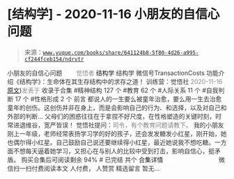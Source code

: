 # [结构学] - 2020-11-16 小朋友的自信心问题

> 来源：[`www.yuque.com/books/share/641124b8-5f80-4d26-a995-cf244fceb154/ndrvtr`](https://www.yuque.com/books/share/641124b8-5f80-4d26-a995-cf244fceb154/ndrvtr)

<ne-p id="520f42f3293818f927861ebbd5b15da4_p_0" data-lake-id="520f42f3293818f927861ebbd5b15da4_p_0"><ne-text id="u2e1f319f" style="color: rgb(51, 51, 51);">小朋友的自信心问题</ne-text></ne-p> <ne-p id="17c5095a47467cba6d81f875116cfd50" data-lake-id="17c5095a47467cba6d81f875116cfd50"><ne-text id="u3ab4d2d3" ne-fontsize="12" style="color: rgb(255, 255, 255);">原创</ne-text><ne-text id="u9a2ed40b" style="color: rgb(140, 140, 140);">觉悟者</ne-text> <ne-text id="u1f43e58a" ne-fontsize="14">结构学</ne-text></ne-p> <ne-p id="ed15a41fcd8d74c9a0db3d161fda1082" data-lake-id="ed15a41fcd8d74c9a0db3d161fda1082"><ne-text id="u62f19dde" ne-fontsize="14" ne-bold="true" style="color: rgb(51, 51, 51);">结构学</ne-text></ne-p> <ne-p id="3ca8530c0002ecd74f08fae743aaedba" data-lake-id="3ca8530c0002ecd74f08fae743aaedba"><ne-text id="u945a7980" ne-fontsize="14" style="color: rgb(51, 51, 51);">微信号</ne-text><ne-text id="ubb91c5cd" ne-fontsize="14" style="color: rgb(51, 51, 51);">TransactionCosts</ne-text></ne-p> <ne-p id="9107feaeed67996710494c96a384995e" data-lake-id="9107feaeed67996710494c96a384995e"><ne-text id="u40613cbf" ne-fontsize="14" style="color: rgb(51, 51, 51);">功能介绍</ne-text><ne-text id="ub5263197" ne-fontsize="14" style="color: rgb(51, 51, 51);">《结构学》：生命体在其生存结构中的求存之道！ 训练营：觉悟社</ne-text></ne-p> <ne-p id="f26cfb36abc4bc36e80cc42d83558631" data-lake-id="f26cfb36abc4bc36e80cc42d83558631"><ne-text id="u8c141449" style="color: rgb(140, 140, 140);">2020-11-16</ne-text>[<ne-text id="ub6a506f6" ne-fontsize="14">原文</ne-text>](https://mp.weixin.qq.com/s?__biz=MzIzMDYwOTM0Mg==&mid=2247484760&idx=1&sn=0760857178061e8c1e562b3818c89626&chksm=e8b19d89dfc6149f80760c0ee1f26375a0cf020f4efb7c489b15add1bf7dc4445ad07bb94aeb#rd))<ne-text id="u77903aea" ne-fontsize="14" style="color: rgb(140, 140, 140);">发表于</ne-text></ne-p> <ne-p id="01d3b24f98f95f9533be09180e9d5a2d" data-lake-id="01d3b24f98f95f9533be09180e9d5a2d"><ne-text id="ubec7cf2a" style="color: rgb(51, 51, 51);">收录于合集</ne-text></ne-p> <ne-p id="ef7455427f7be0291a2d20ffc605eaa2" data-lake-id="ef7455427f7be0291a2d20ffc605eaa2"><ne-text id="u1acbc5ee" style="color: rgb(51, 51, 51);">#精神结构 127 个</ne-text></ne-p> <ne-p id="eefb476f80572048e01949de16cfbd1b" data-lake-id="eefb476f80572048e01949de16cfbd1b"><ne-text id="u4ac01948" style="color: rgb(51, 51, 51);">#教育 62 个</ne-text></ne-p> <ne-p id="e4135721218a934be5ab3848408a8f25" data-lake-id="e4135721218a934be5ab3848408a8f25"><ne-text id="u9d74d06e" style="color: rgb(51, 51, 51);">#人际关系 11 个</ne-text></ne-p> <ne-p id="7d3474b35b3a39143ab1598a298278c1" data-lake-id="7d3474b35b3a39143ab1598a298278c1"><ne-text id="uecb75f8d" style="color: rgb(51, 51, 51);">#自我判断 17 个</ne-text></ne-p> <ne-p id="175bcd5143feff31e8f420dc9dc03da1" data-lake-id="175bcd5143feff31e8f420dc9dc03da1"><ne-text id="ufb899334" style="color: rgb(51, 51, 51);">#性格形成 2 个</ne-text></ne-p> <ne-p id="8a878b537a8a0b150c2b00821887c3ab" data-lake-id="8a878b537a8a0b150c2b00821887c3ab"><ne-text id="u91831c6a" style="color: rgb(51, 51, 51);">前言</ne-text></ne-p> <ne-p id="1b77027838680478d6b980b8bd3fc7a3" data-lake-id="1b77027838680478d6b980b8bd3fc7a3"><ne-text id="ub1f90518" style="color: rgb(51, 51, 51);">都说人的一生要么被童年治愈，要么用一生去治愈童年的创伤。这创伤并非在身上，而是会影响自己的行为、和选择，以及对自己和外部的判断…</ne-text></ne-p> <ne-p id="b6d0817fa91c2e8e45f9270a7fef37a0" data-lake-id="b6d0817fa91c2e8e45f9270a7fef37a0"><ne-text id="u4779740c" style="color: rgb(51, 51, 51);">父母们的困惑往往在于拿捏不好尺度，在性格塑造的关键时刻，时常进退维谷，宽严皆误！</ne-text></ne-p> <ne-p id="1111f0b572baec88f35d14021f8c2bcf" data-lake-id="1111f0b572baec88f35d14021f8c2bcf"><ne-text id="u45ae4feb" style="color: rgb(51, 51, 51);">觉悟社提问：</ne-text><ne-text id="u35011e0f" style="color: rgb(128, 128, 128);">司令，有个教育问题请教下。</ne-text></ne-p> <ne-p id="ed7fe7237052efb5a40469555c57d7bb" data-lake-id="ed7fe7237052efb5a40469555c57d7bb"><ne-text id="uf8049a8e" ne-fontsize="14" style="color: rgb(51, 51, 51);">我的小朋友刚上一年级，老师经常表扬学习学的好的孩子，还会发发糖发小红星，刚开始，她也偶尔得小红星。自己鼓励自己说还要继续得小红星，最近她说我不想吃糖。一方面不想每天逼着她学习，又担心在与别人的比较中受到打击，影响自信心，挺矛盾。</ne-text></ne-p> <ne-p id="bccd0b719556486f5c7e57121c3a9c04" data-lake-id="bccd0b719556486f5c7e57121c3a9c04" ne-alignment="center"><ne-text id="uab1883de" style="color: rgb(51, 51, 51);">购买合集后可阅读剩余 94%</ne-text></ne-p> <ne-p id="f54a94f72ab0786464786a3ffaed8155" data-lake-id="f54a94f72ab0786464786a3ffaed8155" ne-alignment="center"><ne-text id="u11cfe4da" style="color: rgb(51, 51, 51);">#</ne-text></ne-p> <ne-p id="e52776edb051f3b78ab7c81dd6f550d6" data-lake-id="e52776edb051f3b78ab7c81dd6f550d6" ne-alignment="center"><ne-text id="u284b323d" style="color: rgb(51, 51, 51);">已完结 共个</ne-text></ne-p> <ne-p id="7ca8398209203e4cbade8171074f19c1" data-lake-id="7ca8398209203e4cbade8171074f19c1" ne-alignment="center"><ne-text id="u23e32526" ne-fontsize="16">合集详情</ne-text></ne-p> <ne-p id="a750aa7f084a3482e1143693300cc1e2" data-lake-id="a750aa7f084a3482e1143693300cc1e2" ne-alignment="center"><ne-text id="u376e7ae8" style="color: rgb(255, 255, 255);">加载中</ne-text></ne-p> <ne-p id="8a3a5e639129948b2c3efc9bcb33f661" data-lake-id="8a3a5e639129948b2c3efc9bcb33f661" ne-alignment="center"><ne-text id="u512b12ca" style="color: rgb(255, 255, 255);"> 微信豆购买</ne-text></ne-p> <ne-p id="66bcf7ccfe0b60f87bab6136aaebc5dd" data-lake-id="66bcf7ccfe0b60f87bab6136aaebc5dd" ne-alignment="center"><ne-text id="u7d4c119e" style="color: rgb(51, 51, 51);">微信扫一扫付费阅读本文</ne-text></ne-p> <ne-p id="393aea9f6d74228bb84be007687ae57c" data-lake-id="393aea9f6d74228bb84be007687ae57c" ne-alignment="center"><ne-text id="u42361210" ne-fontsize="13" style="color: rgb(51, 51, 51);">人付费， 人赞赏</ne-text></ne-p> <ne-h3 id="hFkID" data-lake-id="hFkID"><ne-heading-ext><ne-heading-anchor></ne-heading-anchor><ne-heading-fold></ne-heading-fold></ne-heading-ext><ne-heading-content><ne-text id="u3a76aa81" ne-fontsize="16" style="color: rgb(51, 51, 51);">精选留言</ne-text></ne-heading-content></ne-h3> <ne-p id="58373907a1bf801da1866793813bdfe1" data-lake-id="58373907a1bf801da1866793813bdfe1"><ne-text id="u97e57978" style="color: rgb(51, 51, 51);">暂无...</ne-text></ne-p>